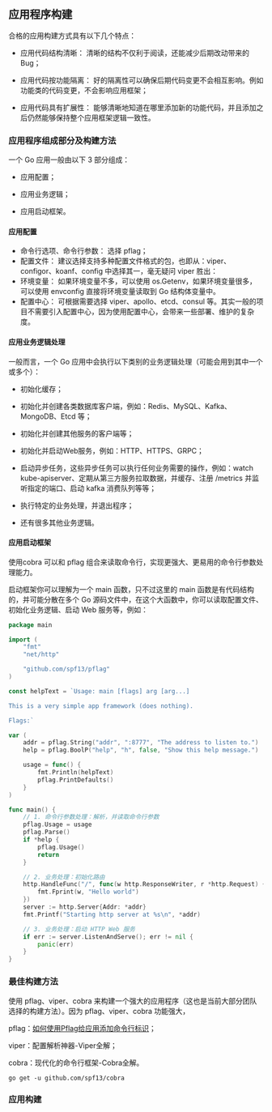 ## 应用程序构建

合格的应用构建方式具有以下几个特点：

- 应用代码结构清晰： 清晰的结构不仅利于阅读，还能减少后期改动带来的 Bug；

- 应用代码按功能隔离： 好的隔离性可以确保后期代码变更不会相互影响。例如功能类的代码变更，不会影响应用框架；

- 应用代码具有扩展性： 能够清晰地知道在哪里添加新的功能代码，并且添加之后仍然能够保持整个应用框架逻辑一致性。

### 应用程序组成部分及构建方法

一个 Go 应用一般由以下 3 部分组成：

- 应用配置；

- 应用业务逻辑；

- 应用启动框架。

#### 应用配置
- 命令行选项、命令行参数： 选择 pflag；
- 配置文件： 建议选择支持多种配置文件格式的包，也即从：viper、configor、koanf、config 中选择其一，毫无疑问 viper 胜出：
- 环境变量： 如果环境变量不多，可以使用 os.Getenv，如果环境变量很多，可以使用 envconfig 直接将环境变量读取到 Go 结构体变量中。
- 配置中心： 可根据需要选择 viper、apollo、etcd、consul 等。其实一般的项目不需要引入配置中心，因为使用配置中心，会带来一些部署、维护的复杂度。

#### 应用业务逻辑处理

一般而言，一个 Go 应用中会执行以下类别的业务逻辑处理（可能会用到其中一个或多个）：

- 初始化缓存；

- 初始化并创建各类数据库客户端，例如：Redis、MySQL、Kafka、MongoDB、Etcd 等；

- 初始化并创建其他服务的客户端等；

- 初始化并启动Web服务，例如：HTTP、HTTPS、GRPC；

- 启动异步任务，这些异步任务可以执行任何业务需要的操作，例如：watch kube-apiserver、定期从第三方服务拉取数据，并缓存、注册 /metrics 并监听指定的端口、启动 kafka 消费队列等等；

- 执行特定的业务处理，并退出程序；

- 还有很多其他业务逻辑。



#### 应用启动框架
使用cobra 可以和 pflag 组合来读取命令行，实现更强大、更易用的命令行参数处理能力。

启动框架你可以理解为一个 main 函数，只不过这里的 main 函数是有代码结构的，并可能分散在多个 Go 源码文件中，在这个大函数中，你可以读取配置文件、初始化业务逻辑、启动 Web 服务等，例如：


``` go
package main

import (
    "fmt"
    "net/http"

    "github.com/spf13/pflag"
)

const helpText = `Usage: main [flags] arg [arg...]

This is a very simple app framework (does nothing).

Flags:`

var (
    addr = pflag.String("addr", ":8777", "The address to listen to.")
    help = pflag.BoolP("help", "h", false, "Show this help message.")

    usage = func() {
        fmt.Println(helpText)
        pflag.PrintDefaults()
    }
)

func main() {
    // 1. 命令行参数处理：解析，并读取命令行参数
    pflag.Usage = usage
    pflag.Parse()
    if *help {
        pflag.Usage()
        return
    }

    // 2. 业务处理：初始化路由
    http.HandleFunc("/", func(w http.ResponseWriter, r *http.Request) {
        fmt.Fprint(w, "Hello world")
    })
    server := http.Server{Addr: *addr}
    fmt.Printf("Starting http server at %s\n", *addr)

    // 3. 业务处理：启动 HTTP Web 服务
    if err := server.ListenAndServe(); err != nil {
        panic(err)
    }
}
```

### 最佳构建方法
使用 pflag、viper、cobra 来构建一个强大的应用程序（这也是当前大部分团队选择的构建方法）。因为 pflag、viper、cobra 功能强大，


pflag：[如何使用Pflag给应用添加命令行标识](https://github.com/marmotedu/geekbang-go/blob/master/%E5%A6%82%E4%BD%95%E4%BD%BF%E7%94%A8Pflag%E7%BB%99%E5%BA%94%E7%94%A8%E6%B7%BB%E5%8A%A0%E5%91%BD%E4%BB%A4%E8%A1%8C%E6%A0%87%E8%AF%86.md)；

viper：配置解析神器-Viper全解；

cobra：现代化的命令行框架-Cobra全解。
```shell
go get -u github.com/spf13/cobra 
```

### 应用构建

